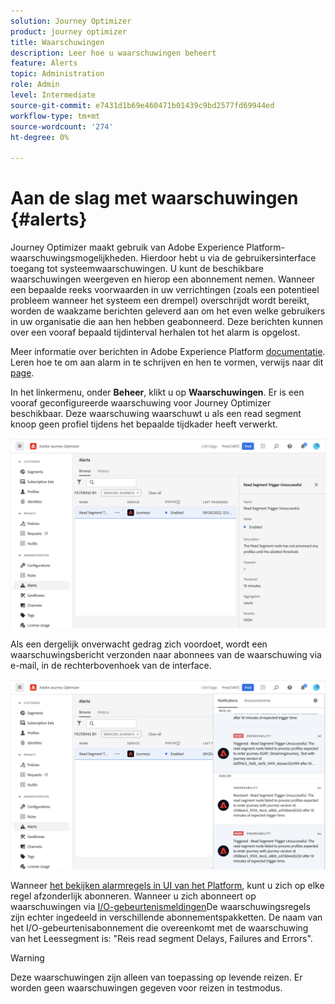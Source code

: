 ```yaml
---
solution: Journey Optimizer
product: journey optimizer
title: Waarschuwingen
description: Leer hoe u waarschuwingen beheert
feature: Alerts
topic: Administration
role: Admin
level: Intermediate
source-git-commit: e7431d1b69e460471b01439c9bd2577fd69944ed
workflow-type: tm+mt
source-wordcount: '274'
ht-degree: 0%

---
```


# Aan de slag met waarschuwingen {#alerts}

Journey Optimizer maakt gebruik van Adobe Experience Platform-waarschuwingsmogelijkheden. Hierdoor hebt u via de gebruikersinterface toegang tot systeemwaarschuwingen. U kunt de beschikbare waarschuwingen weergeven en hierop een abonnement nemen. Wanneer een bepaalde reeks voorwaarden in uw verrichtingen (zoals een potentieel probleem wanneer het systeem een drempel) overschrijdt wordt bereikt, worden de waakzame berichten geleverd aan om het even welke gebruikers in uw organisatie die aan hen hebben geabonneerd. Deze berichten kunnen over een vooraf bepaald tijdinterval herhalen tot het alarm is opgelost.

Meer informatie over berichten in Adobe Experience Platform [documentatie](https://experienceleague.adobe.com/docs/experience-platform/observability/alerts/overview.html).
Leren hoe te om aan alarm in te schrijven en hen te vormen, verwijs naar dit [page](https://experienceleague.adobe.com/docs/experience-platform/observability/alerts/ui.html).

In het linkermenu, onder **Beheer**, klikt u op **Waarschuwingen**. Er is een vooraf geconfigureerde waarschuwing voor Journey Optimizer beschikbaar. Deze waarschuwing waarschuwt u als een read segment knoop geen profiel tijdens het bepaalde tijdkader heeft verwerkt.

![](assets/alerts1.png)

Als een dergelijk onverwacht gedrag zich voordoet, wordt een waarschuwingsbericht verzonden naar abonnees van de waarschuwing via e-mail, in de rechterbovenhoek van de interface.

![](assets/alerts2.png)

Wanneer [het bekijken alarmregels in UI van het Platform](https://experienceleague.adobe.com/docs/experience-platform/observability/alerts/ui.html), kunt u zich op elke regel afzonderlijk abonneren. Wanneer u zich abonneert op waarschuwingen via [I/O-gebeurtenismeldingen](https://experienceleague.adobe.com/docs/experience-platform/observability/alerts/subscribe.html)De waarschuwingsregels zijn echter ingedeeld in verschillende abonnementspakketten. De naam van het I/O-gebeurtenisabonnement die overeenkomt met de waarschuwing van het Leessegment is: &quot;Reis read segment Delays, Failures and Errors&quot;.

>[!WARNING]
>
>Deze waarschuwingen zijn alleen van toepassing op levende reizen. Er worden geen waarschuwingen gegeven voor reizen in testmodus.
